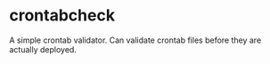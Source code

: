 # crontabcheck

A simple crontab validator. Can validate crontab files before they are actually deployed.
